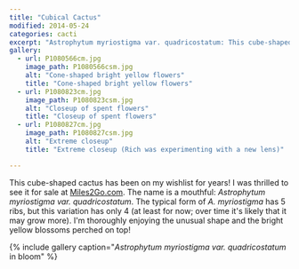 ```yaml
---
title: "Cubical Cactus"
modified: 2014-05-24
categories: cacti
excerpt: "Astrophytum myriostigma var. quadricostatum: This cube-shaped cactus has been on my wishlist for years!"
gallery:
  - url: P1080566cm.jpg
    image_path: P1080566csm.jpg
    alt: "Cone-shaped bright yellow flowers"
    title: "Cone-shaped bright yellow flowers"
  - url: P1080823cm.jpg
    image_path: P1080823csm.jpg
    alt: "Closeup of spent flowers"
    title: "Closeup of spent flowers"
  - url: P1080827cm.jpg
    image_path: P1080827csm.jpg
    alt: "Extreme closeup"
    title: "Extreme closeup (Rich was experimenting with a new lens)"

---
```


This cube-shaped cactus has been on my wishlist for years!  I was thrilled to see it for sale at [Miles2Go.com](http://miles2go.com/). The name is a mouthful: *Astrophytum myriostigma var. quadricostatum*. The typical form of *A. myriostigma* has 5 ribs, but this variation has only 4 (at least for now; over time it's likely that it may grow more). I'm thoroughly enjoying the unusual shape and the bright yellow blossoms perched on top!

{% include gallery caption="*Astrophytum myriostigma var. quadricostatum* in bloom" %}
